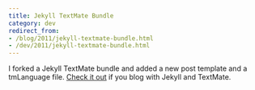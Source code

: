 ```yaml
---
title: Jekyll TextMate Bundle
category: dev
redirect_from:
- /blog/2011/jekyll-textmate-bundle.html
- /dev/2011/jekyll-textmate-bundle.html
---
```


I forked a Jekyll TextMate bundle and added a new post template and a
tmLanguage file. [Check it out][1] if you blog with Jekyll and TextMate.

[1]: https://github.com/itspriddle/jekyll-tmbundle
